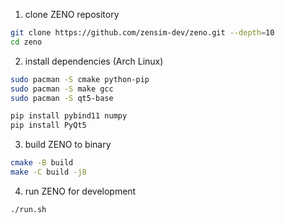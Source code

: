 1. clone ZENO repository
```bash
git clone https://github.com/zensim-dev/zeno.git --depth=10
cd zeno
```

2. install dependencies (Arch Linux)

```bash
sudo pacman -S cmake python-pip
sudo pacman -S make gcc
sudo pacman -S qt5-base

pip install pybind11 numpy
pip install PyQt5
```

3. build ZENO to binary
```bash
cmake -B build
make -C build -j8
```

4. run ZENO for development
```bash
./run.sh
```
